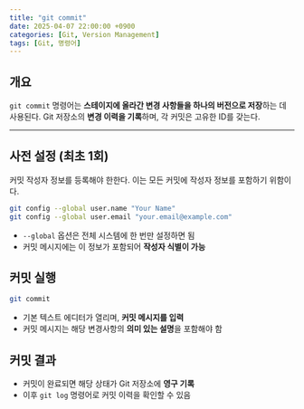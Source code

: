 ```yaml
---
title: "git commit"
date: 2025-04-07 22:00:00 +0900
categories: [Git, Version Management]
tags: [Git, 명령어]
---
```


## **개요**
`git commit` 명령어는 **스테이지에 올라간 변경 사항들을 하나의 버전으로 저장**하는 데 사용된다. Git 저장소의 **변경 이력을 기록**하며, 각 커밋은 고유한 ID를 갖는다.

---

## **사전 설정 (최초 1회)**
커밋 작성자 정보를 등록해야 한한다. 이는 모든 커밋에 작성자 정보를 포함하기 위함이다.

```bash
git config --global user.name "Your Name"
git config --global user.email "your.email@example.com"
```

- `--global` 옵션은 전체 시스템에 한 번만 설정하면 됨
- 커밋 메시지에는 이 정보가 포함되어 **작성자 식별이 가능**

## **커밋 실행**

```bash
git commit
```

- 기본 텍스트 에디터가 열리며, **커밋 메시지를 입력**
- 커밋 메시지는 해당 변경사항의 **의미 있는 설명**을 포함해야 함

## **커밋 결과**

- 커밋이 완료되면 해당 상태가 Git 저장소에 **영구 기록**
- 이후 `git log` 명령어로 커밋 이력을 확인할 수 있음
